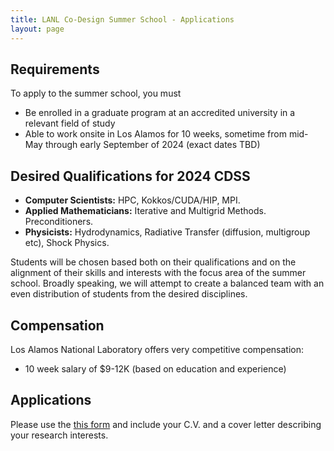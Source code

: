 ```yaml
---
title: LANL Co-Design Summer School - Applications
layout: page
---
```


## Requirements

To apply to the summer school, you must

- Be enrolled in a graduate program at an accredited university in a relevant field of study
- Able to work onsite in Los Alamos for 10 weeks, sometime from mid-May through early September of 2024 (exact dates TBD)


## Desired Qualifications for 2024 CDSS

- **Computer Scientists:** HPC, Kokkos/CUDA/HIP, MPI. 
- **Applied Mathematicians:** Iterative and Multigrid Methods. Preconditioners. 
- **Physicists:** Hydrodynamics, Radiative Transfer (diffusion, multigroup etc), Shock Physics.

Students will be chosen based both on their qualifications and on the alignment of their skills and interests with the focus area of the summer school.  Broadly speaking, we will attempt to create a balanced team with an even distribution of students from the desired disciplines. 

## Compensation

Los Alamos National Laboratory offers very competitive compensation:

* 10 week salary of $9-12K (based on education and experience)

## Applications
 Please use the [this form](https://forms.gle/ddpk3FVeT6ybcFKG6) and include your C.V. and a cover letter describing your research interests.

